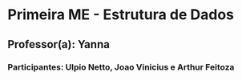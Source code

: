 # Primeira ME - Estrutura de Dados 

## Professor(a): Yanna

### Participantes: Ulpio Netto, Joao Vinicius e Arthur Feitoza



####
